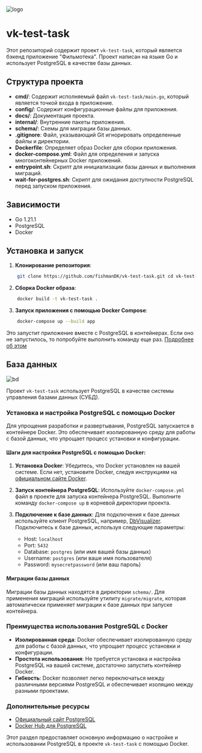 
![logo](logo.png)
# vk-test-task

Этот репозиторий содержит проект `vk-test-task`, который является бэкенд приложение "Фильмотека". Проект написан на языке Go и использует PostgreSQL в качестве базы данных.

## Структура проекта

- **cmd/**: Содержит исполняемый файл `vk-test-task/main.go`, который является точкой входа в приложение.
- **config/**: Содержит конфигурационные файлы для приложения.
- **docs/**: Документация проекта.
- **internal/**: Внутренние пакеты приложения.
- **schema/**: Схемы для миграции базы данных.
- **.gitignore**: Файл, указывающий Git игнорировать определенные файлы и директории.
- **Dockerfile**: Определяет образ Docker для сборки приложения.
- **docker-compose.yml**: Файл для определения и запуска многоконтейнерных Docker приложений.
- **entrypoint.sh**: Скрипт для инициализации базы данных и выполнения миграций.
- **wait-for-postgres.sh**: Скрипт для ожидания доступности PostgreSQL перед запуском приложения.

## Зависимости

- Go 1.21.1
- PostgreSQL
- Docker

## Установка и запуск

1. **Клонирование репозитория**:
```bash
    git clone https://github.com/fishmanDK/vk-test-task.git cd vk-test-task
```


2. **Сборка Docker образа**:

```bash 
    docker build -t vk-test-task .
```


3. **Запуск приложения с помощью Docker Compose**:

```bash 
    docker-compose up --build app
```

Это запустит приложение вместе с PostgreSQL в контейнерах. Если оно не запустилось, то попробуйте выполнить команду еще раз.  [Подробнее об этом](https://docs.docker.com/compose/startup-order/)

## База данных
![bd](bd.png)

Проект `vk-test-task` использует PostgreSQL в качестве системы управления базами данных (СУБД).

### Установка и настройка PostgreSQL с помощью Docker

Для упрощения разработки и развертывания, PostgreSQL запускается в контейнере Docker. Это обеспечивает изолированную среду для работы с базой данных, что упрощает процесс установки и конфигурации.

#### Шаги для настройки PostgreSQL с помощью Docker:

1. **Установка Docker**: Убедитесь, что Docker установлен на вашей системе. Если нет, установите Docker, следуя инструкциям на [официальном сайте Docker](https://www.docker.com/get-started).

2. **Запуск контейнера PostgreSQL**: Используйте `docker-compose.yml` файл в проекте для запуска контейнера PostgreSQL. Выполните команду `docker-compose up` в корневой директории проекта.

3. **Подключение к базе данных**: Для подключения к базе данных используйте клиент PostgreSQL, например, [DbVisualizer](https://www.dbvis.com/). Подключитесь к базе данных, используя следующие параметры:
   - Host: `localhost`
   - Port: `5432`
   - Database: `postgres` (или имя вашей базы данных)
   - Username: `postgres` (или ваше имя пользователя)
   - Password: `mysecretpassword` (или ваш пароль)

#### Миграции базы данных

Миграции базы данных находятся в директории `schema/`. Для применения миграций используйте утилиту `migrate/migrate`, которая автоматически применяет миграции к базе данных при запуске контейнера.

### Преимущества использования PostgreSQL с Docker

- **Изолированная среда**: Docker обеспечивает изолированную среду для работы с базой данных, что упрощает процесс установки и конфигурации.
- **Простота использования**: Не требуется установка и настройка PostgreSQL на вашей системе, достаточно запустить контейнер Docker.
- **Гибкость**: Docker позволяет легко переключаться между различными версиями PostgreSQL и обеспечивает изоляцию между разными проектами.

### Дополнительные ресурсы

- [Официальный сайт PostgreSQL](https://www.postgresql.org/)
- [Docker Hub для PostgreSQL](https://hub.docker.com/_/postgres)

Этот раздел предоставляет основную информацию о настройке и использовании PostgreSQL в проекте `vk-test-task` с помощью Docker.
